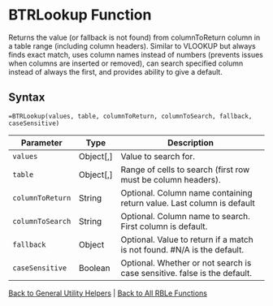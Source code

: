 # BTRLookup Function

Returns the value (or fallback is not found) from columnToReturn column in a table range (including column headers).  Similar to VLOOKUP but always finds exact match, uses column names instead of numbers (prevents issues when columns are inserted or removed), can search specified column instead of always the first, and provides ability to give a default.

## Syntax

```excel
=BTRLookup(values, table, columnToReturn, columnToSearch, fallback, caseSensitive)
```

Parameter | Type | Description
---|---|---
`values` | Object[,] | Value to search for.
`table` | Object[,] | Range of cells to search (first row must be column headers).
`columnToReturn` | String | Optional. Column name containing return value. Last column is default
`columnToSearch` | String | Optional. Column name to search.  First column is default.
`fallback` | Object | Optional.  Value to return if a match is not found.  #N/A is the default.
`caseSensitive` | Boolean | Optional.  Whether or not search is case sensitive. false is the default.

[Back to General Utility Helpers](RBLeGeneralUtilityHelpers.md) | [Back to All RBLe Functions](RBLe.md#function-documentation)